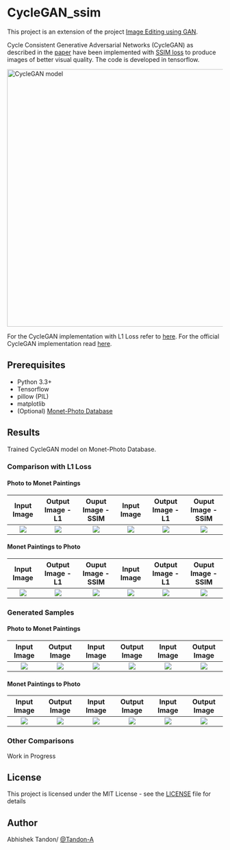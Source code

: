 # CycleGAN_ssim

This project is an extension of the project [Image Editing using GAN](https://github.com/Tandon-A/Image-Editing-using-GAN). 

Cycle Consistent Generative Adversarial Networks (CycleGAN) as described in the [paper](https://arxiv.org/abs/1703.10593) have been implemented with [SSIM loss](https://arxiv.org/abs/1511.08861) to produce images of better visual quality. The code is developed in tensorflow.


<img src="https://raw.githubusercontent.com/Tandon-A/CycleGAN_ssim/master/assets/CycleGAN_working.png" width="600" alt="CycleGAN model">

For the CycleGAN implementation with L1 Loss refer to [here](https://github.com/Tandon-A/Image-Editing-using-GAN/tree/master/CycleGAN). For the official CycleGAN implementation read [here](https://github.com/junyanz/CycleGAN). 

## Prerequisites

* Python 3.3+
* Tensorflow 
* pillow (PIL)
* matplotlib 
* (Optional) [Monet-Photo Database](https://people.eecs.berkeley.edu/~taesung_park/CycleGAN/datasets/monet2photo.zip)


## Results 
Trained CycleGAN model on Monet-Photo Database.

### Comparison with L1 Loss

#### Photo to Monet Paintings

| Input Image | Output Image - L1 | Ouput Image - SSIM | Input Image | Output Image - L1 | Ouput Image - SSIM |
|:-----------:|:-----------------:|:------------------:|:-----------:|:-----------------:|:------------------:|
![](https://raw.githubusercontent.com/Tandon-A/CycleGAN_ssim/master/assets/compar/p2m/org/orgB2.png)  |  ![](https://raw.githubusercontent.com/Tandon-A/CycleGAN_ssim/master/assets/compar/p2m/l1/monetB2.png) | ![](https://raw.githubusercontent.com/Tandon-A/CycleGAN_ssim/master/assets/compar/p2m/ssim/monetB2.png) | ![](https://raw.githubusercontent.com/Tandon-A/CycleGAN_ssim/master/assets/compar/p2m/org/orgB5.png)  |  ![](https://raw.githubusercontent.com/Tandon-A/CycleGAN_ssim/master/assets/compar/p2m/l1/monetB5.png) | ![](https://raw.githubusercontent.com/Tandon-A/CycleGAN_ssim/master/assets/compar/p2m/ssim/monetB6.png) |




#### Monet Paintings to Photo 

| Input Image | Output Image - L1 | Ouput Image - SSIM | Input Image | Output Image - L1 | Ouput Image - SSIM |
|:-----------:|:-----------------:|:------------------:|:-----------:|:-----------------:|:------------------:|
![](https://raw.githubusercontent.com/Tandon-A/CycleGAN_ssim/master/assets/compar/m2p/org/orgA2.png)  |  ![](https://raw.githubusercontent.com/Tandon-A/CycleGAN_ssim/master/assets/compar/m2p/l1/realA2.png) | ![](https://raw.githubusercontent.com/Tandon-A/CycleGAN_ssim/master/assets/compar/m2p/ssim/realA2.png) | ![](https://raw.githubusercontent.com/Tandon-A/CycleGAN_ssim/master/assets/compar/m2p/org/orgA9.png)  |  ![](https://raw.githubusercontent.com/Tandon-A/CycleGAN_ssim/master/assets/compar/m2p/l1/realA9.png) | ![](https://raw.githubusercontent.com/Tandon-A/CycleGAN_ssim/master/assets/compar/m2p/ssim/realA9.png) |




### Generated Samples

#### Photo to Monet Paintings

| Input Image | Output Image | Input Image | Output Image | Input Image | Output Image |
|:-----------:|:------------:|:-----------:|:------------:|:-----------:|:------------:|
![](https://raw.githubusercontent.com/Tandon-A/CycleGAN_ssim/master/assets/ssim/p2m/orgB22.jpg)  |  ![](https://raw.githubusercontent.com/Tandon-A/CycleGAN_ssim/master/assets/ssim/p2m/monetB22.png) | ![](https://raw.githubusercontent.com/Tandon-A/CycleGAN_ssim/master/assets/ssim/p2m/orgB25.png) | ![](https://raw.githubusercontent.com/Tandon-A/CycleGAN_ssim/master/assets/ssim/p2m/monetB25.png) | ![](https://raw.githubusercontent.com/Tandon-A/CycleGAN_ssim/master/assets/ssim/p2m/orgB27.png) | ![](https://raw.githubusercontent.com/Tandon-A/CycleGAN_ssim/master/assets/ssim/p2m/monetB27.png) 


#### Monet Paintings to Photo 

| Input Image | Output Image | Input Image | Output Image | Input Image | Output Image |
|:-----------:|:------------:|:-----------:|:------------:|:-----------:|:------------:|
![](https://raw.githubusercontent.com/Tandon-A/CycleGAN_ssim/master/assets/ssim/m2p/orgA7.png)  |  ![](https://raw.githubusercontent.com/Tandon-A/CycleGAN_ssim/master/assets/ssim/m2p/realA7.png) | ![](https://raw.githubusercontent.com/Tandon-A/CycleGAN_ssim/master/assets/ssim/m2p/orgA15.png) | ![](https://raw.githubusercontent.com/Tandon-A/CycleGAN_ssim/master/assets/ssim/m2p/realA15.png) | ![](https://raw.githubusercontent.com/Tandon-A/CycleGAN_ssim/master/assets/ssim/m2p/orgA27.png) | ![](https://raw.githubusercontent.com/Tandon-A/CycleGAN_ssim/master/assets/ssim/m2p/realA27.png) 

### Other Comparisons 

Work in Progress

## License

This project is licensed under the MIT License - see the [LICENSE](https://github.com/Tandon-A/Image-Editing-using-GAN/blob/master/LICENSE) file for details

## Author 

Abhishek Tandon/ [@Tandon-A](https://github.com/Tandon-A)
